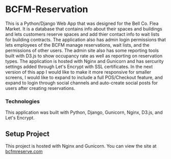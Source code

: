 # BCFM-Reservation
This is a Python/Django Web App that was designed for the Bell Co. Flea Market. It is a database that contains info about their spaces and buildings and lets customers reserve spaces and add thier contact info to wait lists for building contracts. The application also has admin login permissions that lets employees of the BCFM manage reservations, wait lists, and the permissions of other users. The admin site also has some reporting tools built with D3.js to show occupancy rate as well as reporting on reservation types. The application is hosted with Nginx and Gunicorn and has sercurity settings added through Let's Encrypt with SSL certificates. In the next version of this app I would like to make it more responsive for smaller screens, I would like to expand to include a full POS/Checkout feature, and expand to login through social channels and auto-create social posts for users after creating reservations.

### Technologies
This application was built with Python, Django, Gunicorn, Nginx, D3.js, and Let's Encrypt.

## Setup Project
This project is hosted with Nginx and Gunicorn.
You can view the site at [bcfmreserve.com](http://www.bcfmreserve.com/)
